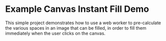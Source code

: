 # Example Canvas Instant Fill Demo

This simple project demonstrates how to use a web worker to pre-calculate the various spaces in an image that can be filled, in order to fill them immediately when the user clicks on the canvas.
